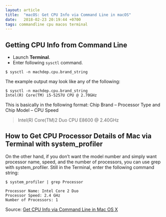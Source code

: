 ```yaml
---
layout: article
title:  "macOS: Get CPU Info via Command Line in macOS"
date:   2018-02-23 20:19:44 +0700
tags: commandline cpu macos terminal
---
```


## Getting CPU Info from Command Line

- Launch **Terminal**.
- Enter following `sysctl` command.

```
$ sysctl -n machdep.cpu.brand_string
```

The example output may look like any of the following:

```
$ sysctl -n machdep.cpu.brand_string
Intel(R) Core(TM) i5-5257U CPU @ 2.70GHz
```

This is basically in the following format: Chip Brand – Processor Type and Chip Model – CPU Speed

> Intel(R) Core(TM)2 Duo CPU E8600 @ 2.40GHz

## How to Get CPU Processor Details of Mac via Terminal with system_profiler

On the other hand, if you don’t want the model number and simply want processor name, speed, and the number of processors, you can use grep with system_profiler. Still in the Terminal, enter the following command string:

```
$ system_profiler | grep Processor
```

```
Processor Name: Intel Core 2 Duo
Processor Speed: 2.4 GHz
Number of Processors: 1
```

Source: [Get CPU Info via Command Line in Mac OS X](http://osxdaily.com/2011/07/15/get-cpu-info-via-command-line-in-mac-os-x/)
